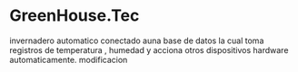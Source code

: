 # GreenHouse.Tec
invernadero automatico conectado auna base de datos la cual toma registros de temperatura , humedad y acciona otros dispositivos hardware automaticamente.
modificacion

